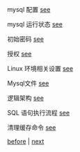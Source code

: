 mysql 配置 [see](12/1.md)  

mysql 运行状态 [see](12/8.md)  

初始密码 [see](12/2.md)  

授权 [see](12/3.md)  

Linux 环境相关设置 [see](12/4.md)  

Mysql文件 [see](12/5.md)  

逻辑架构 [see](12/6.md)  

SQL 语句执行流程 [see](12/7.md)  

清理缓存命令 [see](12/9.md)  

[before](11.md) | [next](13.md)  